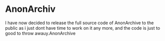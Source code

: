 # AnonArchiv
I have now decided to release the full source code of AnonArchive to the public as i just dont have time to work on it any more, and the code is just to good to throw awauy.AnonArchive
